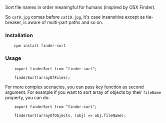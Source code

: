 Sort file names in order meaningful for humans (inspired by OSX Finder).

So `cat9.jpg` comes before `cat10.jpg`, it's case insensitive except as tie-breaker, is aware of multi-part paths and so on.

### Installation

```
    npm install finder-sort
```

### Usage

```
    import finderSort from "finder-sort";

    finderSort(arrayOfFiles);
```

For more complex scenacios, you can pass key function as second argument.
For example if you want to sort array of objects by their `fileName` property, you can do:

```
    import finderSort from "finder-sort";

    finderSort(arrayOfObjects, (obj) => obj.fileName);
```
